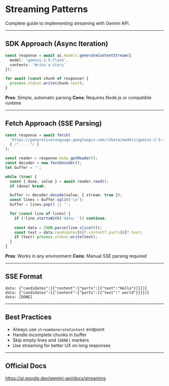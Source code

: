 # Streaming Patterns

Complete guide to implementing streaming with Gemini API.

---

## SDK Approach (Async Iteration)

```typescript
const response = await ai.models.generateContentStream({
  model: 'gemini-2.5-flash',
  contents: 'Write a story'
});

for await (const chunk of response) {
  process.stdout.write(chunk.text);
}
```

**Pros**: Simple, automatic parsing
**Cons**: Requires Node.js or compatible runtime

---

## Fetch Approach (SSE Parsing)

```typescript
const response = await fetch(
  'https://generativelanguage.googleapis.com/v1beta/models/gemini-2.5-flash:streamGenerateContent',
  { /* ... */ }
);

const reader = response.body.getReader();
const decoder = new TextDecoder();
let buffer = '';

while (true) {
  const { done, value } = await reader.read();
  if (done) break;

  buffer += decoder.decode(value, { stream: true });
  const lines = buffer.split('\n');
  buffer = lines.pop() || '';

  for (const line of lines) {
    if (!line.startsWith('data: ')) continue;
    
    const data = JSON.parse(line.slice(6));
    const text = data.candidates[0]?.content?.parts[0]?.text;
    if (text) process.stdout.write(text);
  }
}
```

**Pros**: Works in any environment
**Cons**: Manual SSE parsing required

---

## SSE Format

```
data: {"candidates":[{"content":{"parts":[{"text":"Hello"}]}}]}
data: {"candidates":[{"content":{"parts":[{"text":" world"}]}}]}
data: [DONE]
```

---

## Best Practices

- Always use `streamGenerateContent` endpoint
- Handle incomplete chunks in buffer
- Skip empty lines and `[DONE]` markers
- Use streaming for better UX on long responses

---

## Official Docs

https://ai.google.dev/gemini-api/docs/streaming
